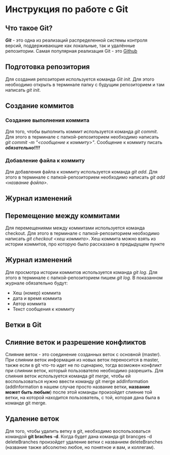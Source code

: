 # Инструкция по работе с Git

## Что такое Git?
***Git*** - это одна из реализаций распределенной системы контроля версий, поддерживающие как локальные, так и удалённые репозитории. Самая популярная реализация Git - это [Github](https://github.com)

## Подготовка репозитория
Для создания репозитория используется команда *Git init*. Для этого необходимо открыть в терминале папку с будущим репозиторием и там написать *git init*.

## Создание коммитов

### Создание выполнения коммита
Для того, чтобы выполнить коммит используется команда *git commit*. Для этого в терминале с папкой-репозиторием необходимо написать *git commit -m "<сообщение к коммиту>"*. Сообщение к коммиту писать ***обязательно!!!!***

### Добавление файла к коммиту
Для добавления файла к коммиту используется команда *git add*. Для этого в терминале с папкой-репозиторием необходимо написать *git add <название файла>*.

## Журнал изменений

## Перемещение между коммитами
Для перемещениями между коммитами используется команда checkout. Для этого в терминале с папкой-репозиторием необходимо написать *git checkout <хеш коммита>*. Хеш коммита можно взять из истории коммитов, про которую было рассказано в предыдущем пункте

## Журнал изменений
Для просмотра истории коммитов используется команда *git log*. Для этого в терминале с папкой-репозиторием пишем *git log*. В показанном журнале обязательно будут:
* Хеш (номер) коммита
* дата и время коммита
* Автор коммита
* Текст сообщения к коммиту

## Ветки в Git

## Слияние веток и разрешение конфликтов
Слияние веток - это соединение созданных веток с основной (master). При слиянии веток информация из новых веток переносится в master, также если в git что-то идет не по сценарию, тогда возможен конфликт при слиянии веток, который пользователю необходимо разрешить. Для слияния веток используется команда *git merge*, чтобы ей воспользоваться нужно ввести команду git merge addInformation (addInformation в нашем случае просто название ветки, **название может быть любым**) после этой команды произойдет слияние той ветки, на которой находится пользователь, с той, которая дана была в команде git merge.

## Удаление веток
Для того, чтобы удалить ветку в git, необходимо воспользоваться командой **git braches -d**. Когда будет дана команда git brancges -d deleteBranches произойдет удаление ветки с названием deleteBranches (название также абсолютно любое, но понятное и вам, и коллегам).